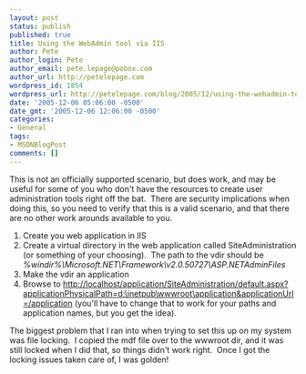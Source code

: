 ```yaml
---
layout: post
status: publish
published: true
title: Using the WebAdmin tool via IIS
author: Pete
author_login: Pete
author_email: pete.lepage@pobox.com
author_url: http://petelepage.com
wordpress_id: 1854
wordpress_url: http://petelepage.com/blog/2005/12/using-the-webadmin-tool-via-iis/
date: '2005-12-06 05:06:00 -0500'
date_gmt: '2005-12-06 12:06:00 -0500'
categories:
- General
tags:
- MSDNBlogPost
comments: []
---
```

<p>This is not an officially supported scenario, but does work, and may be useful for some of you who don't have the resources to create user administration tools right off the bat.&nbsp; There are security implications when doing this, so you need to verify that this is a valid scenario, and that there are no other work arounds available to you.</p>
<ol>
<li>Create you web application in IIS</li>
<li>Create a virtual directory in the web application called SiteAdministration (or something of your choosing).&nbsp; The path to the vdir should be <em>%windir%\Microsoft.NET\Framework\v2.0.50727\ASP.NETAdminFiles</em></li>
<li>Make the vdir an application</li>
<li>Browse to <a href="http://localhost/application/SiteAdministration/default.aspx?applicationPhysicalPath=d:\inetpub\wwwroot\application&amp;applicationUrl=/application">http://localhost/application/SiteAdministration/default.aspx?applicationPhysicalPath=d:\inetpub\wwwroot\application&amp;applicationUrl=/application</a> (you'll have to change that to work for your paths and application names, but you get the idea).</li>
</ol>
<p>The biggest problem that I ran into when trying to set this up on my system was file locking.&nbsp; I copied the mdf file over to the wwwroot dir, and it was still locked when I did that, so things didn't work right.&nbsp; Once I got the locking issues taken care of, I was golden!</p>
<p>&nbsp;</p>

